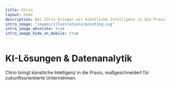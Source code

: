 ```yaml
---
title: Chrio
layout: home
description: Bei Chrio bringen wir künstliche Intelligenz in die Praxis. Unser Team aus Ki-Experten entwickelt Lösungen, die Unternehmen und Institutionen dabei unterstützen, effizienter, innovativer und zukunftssicherer zu werden.
intro_image: "images/illustrations/pointing.svg"
intro_image_absolute: true
intro_image_hide_on_mobile: true
---
```


# KI-Lösungen & Datenanalytik

Chrio bringt künstliche Intelligenz in die Praxis, maßgeschneidert für zukunftsorientierte Unternehmen.
